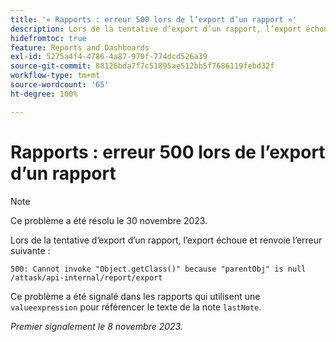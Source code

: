 ```yaml
---
title: '« Rapports : erreur 500 lors de l’export d’un rapport »'
description: Lors de la tentative d’export d’un rapport, l’export échoue et renvoie une erreur 500.
hidefromtoc: true
feature: Reports and Dashboards
exl-id: 5275a4f4-4786-4a87-970f-774dcd526a39
source-git-commit: 88126bda7f7c51895ae512bb5f7686119febd32f
workflow-type: tm+mt
source-wordcount: '65'
ht-degree: 100%

---
```


# Rapports : erreur 500 lors de l’export d’un rapport

>[!NOTE]
>
>Ce problème a été résolu le 30 novembre 2023.

Lors de la tentative d’export d’un rapport, l’export échoue et renvoie l’erreur suivante :

```
500: Cannot invoke "Object.getClass()" because "parentObj" is null /attask/api-internal/report/export
```

Ce problème a été signalé dans les rapports qui utilisent une `valueexpression` pour référencer le texte de la note `lastNote`.

_Premier signalement le 8 novembre 2023._
